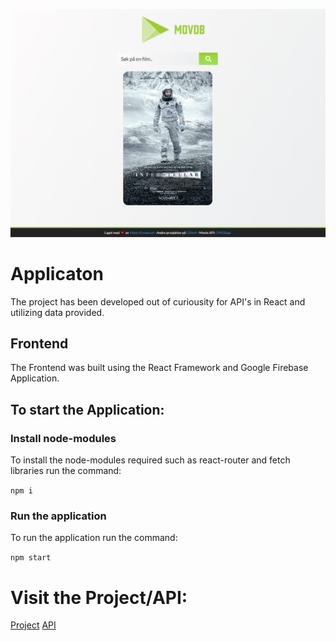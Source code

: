 ![MOOVDB](/MOVDB.png)

# Applicaton
The project has been developed out of curiousity for API's in React and utilizing data provided. 

## Frontend
The Frontend was built using the React Framework and Google Firebase Application.

## To start the Application:
### Install node-modules
To install the node-modules required such as react-router and fetch libraries run the command:

``` npm i ``` 
### Run the application
To run the application run the command:

``` npm start ``` 

# Visit the Project/API:
[Project](https://finnfilmen.firebaseapp.com/)
[API](http://www.omdbapi.com/)



